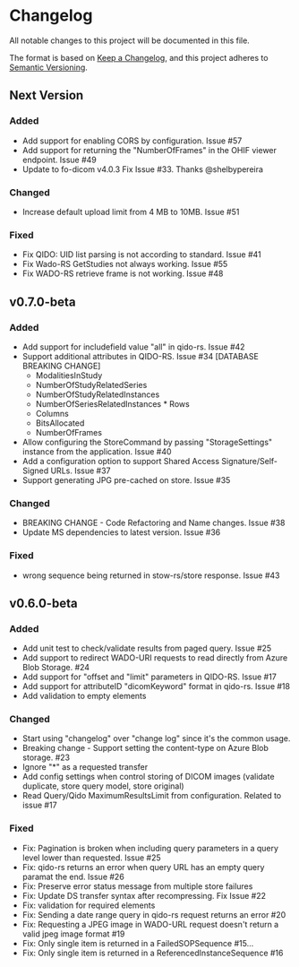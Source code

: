 # Changelog
All notable changes to this project will be documented in this file.

The format is based on [Keep a Changelog](https://keepachangelog.com/en/1.0.0/),
and this project adheres to [Semantic Versioning](https://semver.org/spec/v2.0.0.html).

## Next Version

### Added
- Add support for enabling CORS by configuration. Issue #57
- Add support for returning the "NumberOfFrames" in the OHIF viewer endpoint. Issue #49
- Update to fo-dicom v4.0.3 Fix Issue #33. Thanks @shelbypereira

### Changed
- Increase default upload limit from 4 MB to 10MB. Issue #51

### Fixed
- Fix QIDO: UID list parsing is not according to standard. Issue #41
- Fix Wado-RS GetStudies not always working. Issue #55
- Fix WADO-RS retrieve frame is not working. Issue #48

## v0.7.0-beta

### Added
- Add support for includefield value "all" in qido-rs. Issue #42
- Support additional attributes in QIDO-RS. Issue #34 [DATABASE BREAKING CHANGE]
  - ModalitiesInStudy
  - NumberOfStudyRelatedSeries
  - NumberOfStudyRelatedInstances 
  - NumberOfSeriesRelatedInstances * Rows
  - Columns
  - BitsAllocated 
  - NumberOfFrames
- Allow configuring the StoreCommand by passing "StorageSettings" instance from the application. Issue #40
- Add a configuration option to support Shared Access Signature/Self-Signed URLs. Issue #37
- Support generating JPG pre-cached on store. Issue #35

### Changed

- BREAKING CHANGE - Code Refactoring and Name changes. Issue #38 
- Update MS dependencies to latest version. Issue #36

### Fixed
- wrong sequence being returned in stow-rs/store response. Issue #43

## v0.6.0-beta

### Added
- Add unit test to check/validate results from paged query. Issue #25
- Add support to redirect WADO-URI requests to read directly from Azure Blob Storage. #24
- Add support for "offset and "limit" parameters in QIDO-RS. Issue #17
- Add support for attributeID "dicomKeyword" format in qido-rs. Issue #18
- Add validation to empty elements

### Changed
- Start using "changelog" over "change log" since it's the common usage.
- Breaking change - Support setting the content-type on Azure Blob storage. #23
- Ignore "*" as a requested transfer
- Add config settings when control storing of DICOM images (validate duplicate, store query model, store original)
- Read Query/Qido MaximumResultsLimit from configuration. Related to issue #17

### Fixed
- Fix: Pagination is broken when including query parameters in a query level lower than requested. Issue #25
- Fix: qido-rs returns an error when query URL has an empty query paramat the end. Issue #26
- Fix: Preserve error status message from multiple store failures
- Fix: Update DS transfer syntax after recompressing. Fix Issue #22
- Fix: validation for required elements
- Fix: Sending a date range query in qido-rs request returns an error #20
- Fix: Requesting a JPEG image in WADO-URL request doesn't return a valid jpeg image format #19
- Fix: Only single item is returned in a FailedSOPSequence #15…
- Fix: Only single item is returned in a ReferencedInstanceSequence  #16